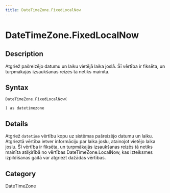 ```yaml
---
title: DateTimeZone.FixedLocalNow
---
```


# DateTimeZone.FixedLocalNow


## Description

Atgriež pašreizējo datumu un laiku vietējā laika joslā. Šī vērtība ir fiksēta, un turpmākajās izsaukšanas reizēs tā netiks mainīta.


## Syntax

```powerquery
DateTimeZone.FixedLocalNow(

) as datetimezone
```


## Details

Atgriež <code>datetime</code> vērtību kopu uz sistēmas pašreizējo datumu un laiku. Atgrieztā vērtība ietver informāciju par laika joslu, atainojot vietējo laika joslu. Šī vērtība ir fiksēta, un turpmākajās izsaukšanas reizēs tā netiks mainīta atšķirībā no vērtības DateTimeZone.LocalNow, kas izteiksmes izpildīšanas gaitā var atgriezt dažādas vērtības.



## Category
DateTimeZone
